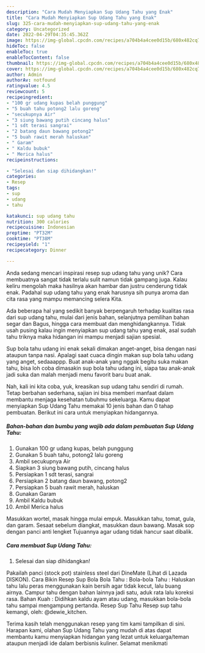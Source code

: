 ```yaml
---
description: "Cara Mudah Menyiapkan Sup Udang Tahu yang Enak"
title: "Cara Mudah Menyiapkan Sup Udang Tahu yang Enak"
slug: 325-cara-mudah-menyiapkan-sup-udang-tahu-yang-enak
category: Uncategorized
date: 2022-04-29T04:35:45.362Z
image: https://img-global.cpcdn.com/recipes/a704b4a4cee0d15b/680x482cq70/sup-udang-tahu-foto-resep-utama.jpg
hideToc: false
enableToc: true
enableTocContent: false
thumbnail: https://img-global.cpcdn.com/recipes/a704b4a4cee0d15b/680x482cq70/sup-udang-tahu-foto-resep-utama.jpg
cover: https://img-global.cpcdn.com/recipes/a704b4a4cee0d15b/680x482cq70/sup-udang-tahu-foto-resep-utama.jpg
author: Admin
authorAv: notfound
ratingvalue: 4.5
reviewcount: 5
recipeingredient:
- "100 gr udang kupas belah punggung"
- "5 buah tahu potong2 lalu goreng"
- "secukupnya Air"
- "3 siung bawang putih cincang halus"
- "1 sdt terasi sangrai"
- "2 batang daun bawang potong2"
- "5 buah rawit merah haluskan"
- " Garam"
- " Kaldu bubuk"
- " Merica halus"
recipeinstructions:

- "Selesai dan siap dihidangkan!"
categories:
- Resep
tags:
- sup
- udang
- tahu

katakunci: sup udang tahu 
nutrition: 300 calories
recipecuisine: Indonesian
preptime: "PT32M"
cooktime: "PT38M"
recipeyield: "1"
recipecategory: Dinner

---
```





Anda sedang mencari inspirasi resep sup udang tahu yang unik? Cara membuatnya sangat tidak terlalu sulit namun tidak gampang juga. Kalau keliru mengolah maka hasilnya akan hambar dan justru cenderung tidak enak. Padahal sup udang tahu yang enak harusnya sih punya aroma dan cita rasa yang mampu memancing selera Kita.





Ada beberapa hal yang sedikit banyak berpengaruh terhadap kualitas rasa dari sup udang tahu, mulai dari jenis bahan, selanjutnya pemilihan bahan segar dan Bagus, hingga cara membuat dan menghidangkannya. Tidak usah pusing kalau ingin menyiapkan sup udang tahu yang enak,      asal sudah tahu triknya maka hidangan ini mampu menjadi sajian spesial.














Sup bola tahu udang ini enak sekali dimakan anget-anget, bisa dengan nasi ataupun tanpa nasi. Apalagi saat cuaca dingin makan sup bola tahu udang yang anget, sedaaappp. Buat anak-anak yang nggak begitu suka makan tahu, bisa loh coba dimasakin sup bola tahu udang ini, siapa tau anak-anak jadi suka dan malah menjadi menu favorit baru buat anak.






Nah, kali ini kita coba, yuk, kreasikan sup udang tahu sendiri di rumah. Tetap berbahan sederhana, sajian ini bisa memberi manfaat dalam membantu menjaga kesehatan tubuhmu sekeluarga. Kamu dapat menyiapkan Sup Udang Tahu memakai 10 jenis bahan dan 0 tahap pembuatan. Berikut ini cara untuk menyiapkan hidangannya.

<!--inarticleads1-->

##### Bahan-bahan dan bumbu yang wajib ada dalam pembuatan Sup Udang Tahu:

1. Gunakan 100 gr udang kupas, belah punggung
1. Gunakan 5 buah tahu, potong2 lalu goreng
1. Ambil secukupnya Air
1. Siapkan 3 siung bawang putih, cincang halus
1. Persiapkan 1 sdt terasi, sangrai
1. Persiapkan 2 batang daun bawang, potong2
1. Persiapkan 5 buah rawit merah, haluskan
1. Gunakan  Garam
1. Ambil  Kaldu bubuk
1. Ambil  Merica halus


Masukkan wortel, masak hingga mulai empuk. Masukkan tahu, tomat, gula, dan garam. Sesaat sebelum diangkat, masukkan daun bawang. Masak sop dengan panci anti lengket Tujuannya agar udang tidak hancur saat dibalik. 

<!--inarticleads2-->

##### Cara membuat Sup Udang Tahu:


1. Selesai dan siap dihidangkan!

Pakailah panci (stock pot) stainless steel dari DineMate (Lihat di Lazada DISKON). Cara Bikin Resep Sup Bola Bola Tahu : Bola-bola Tahu : Haluskan tahu lalu peras menggunakan kain bersih agar tidak kecut, lalu buang airnya. Campur tahu dengan bahan lainnya jadi satu, aduk rata lalu koreksi rasa. Bahan Kuah : Didihkan kaldu ayam atau udang, masukkan bola-bola tahu sampai mengampung pertanda. Resep Sup Tahu Resep sup tahu kemangi, oleh: @dewie_kitchen. 

Terima kasih telah menggunakan resep yang tim kami tampilkan di sini. Harapan kami, olahan Sup Udang Tahu yang mudah di atas dapat membantu kamu menyiapkan hidangan yang lezat untuk keluarga/teman ataupun menjadi ide dalam berbisnis kuliner. Selamat menikmati
